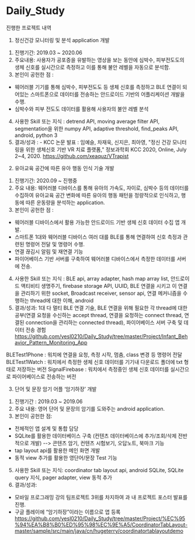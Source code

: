 # Daily_Study
진행한 프로젝트 내역

1. 정신건강 모니터링 및 분석 application 개발 
1) 진행기간: 2019.03 ~ 2020.06
2) 주요내용: 사용자가 공포증을 유발하는 영상을 보는 동안에 심박수, 피부전도도의 생체 신호를 실시간으로 측정하고 이를 통해 불안 레벨을 자동으로 분석함. 
3) 본인이 공헌한 점 :
- 웨어러블 기기를 통해 심박수, 피부전도도 등 생체 신호를 측정하고 BLE 연결이 되어있는 스마트폰으로 데이터를 전송하는 안드로이드 기반의 어플리케이션 개발을 수행.
- 심박수와 피부 전도도 데이터를 활용해 사용자의 불안 레벨 분석
4) 사용한 Skill 또는 지식 : detrend API, moving average filter API, segmentation을 위한 numpy API, adaptive threshold, find_peaks API, android, python 3
5) 결과/성과 : - KCC 논문 발표 : 임예슬, 차재욱, 신지은, 최아영, "정신 건강 모니터링을 위한 생체신호 기반 VR 치료 플랫폼," 정보과학회 KCC 2020, Online, July 2~4, 2020.
https://github.com/xeaquz/VTrapist

2. 유아교육 공간에 따른 유아 행동 인식 기술 개발
1) 진행기간: 2020.09 ~ 진행중
2) 주요 내용: 웨어러블 디바이스를 통해 유아의 가속도, 자이로, 심박수 등의 데이터를 수집하여 유아교육 공간 변화에 따른 유아의 행동 패턴을 정량적으로 인식하고, 행동에 따른 운동량을 분석하는 application.
3) 본인이 공헌한 점 :
- 웨어러블 디바이스에서 활용 가능한 안드로이드 기반 생체 신호 데이터 수집 앱 개발.
- 스마트폰 1대와 웨어러블 디바이스 여러 대를 BLE를 통해 연결하여 신호 측정과 관련된 명령어 전달 및 명령어 수행.
- 연결 끊김시 알림 및 재연결 기능
- 파이어베이스 기반 서버를 구축하여 웨어러블 디바이스에서 측정한 데이터를 서버에 전송.
4) 사용한 Skill 또는 지식 : BLE api, array adapter, hash map array list, 안드로이드 액티비티 생명주기, firebase storage API, UUID, BLE 연결을 시키고 이 연결을 관리하기 위한 socket, Broadcast receiver, sensor api, 연결 메커니즘을 수행하는 thread에 대한 이해, android
5) 결과/성과:
1대 다 멀티 BLE 연결 기술, BLE 연결을 위해 필요한 각 thread에 대한 공부(연결 요청을 수신하는 accept thread, 연결을 요청하는 connect thread, 연결된 connection을 관리하는 connected thread), 파이어베이스 서버 구축 및 데이터 전송 경험
https://github.com/yesl0210/Daily_Study/tree/master/Project/Infant_Behavior_Pattern_Monitoring_App

BLETest1Phone : 워치에 연결을 요청, 측정 시작, 멈춤, class 변경 등 명령어 전달
BLETest1Watch : 워치에서 측정한 생체 신호 데이터를 기기내 다운로드 폴더에 txt 형태로 저장하는 버전
SignalFirebase : 워치에서 측정중인 생체 신호 데이터를 실시간으로 파이어베이스로 전송하는 버전

3. 단어 및 문장 암기 어플 ‘암기하장’ 개발
1) 진행기간 : 2019.03 ~ 2019.06
2) 주요 내용: 영어 단어 및 문장의 암기를 도와주는 android application.
3) 본인이 공헌한 점:
- 전체적인 앱 설계 및 통합 담당
- SQLite를 활용한 데이터베이스 구축 (컨텐츠 데이터베이스에 추가/조회/삭제 전반적으로 개발)
  --> 콘텐츠 암기, 컨텐츠 시험보기, 오답노트, 북마크 기능
- tap layout api를 활용한 메인 화면 개발
- 동적 view 추가를 활용한 영단어/문장 Test 기능
5) 사용한 Skill 또는 지식: coordinator tab layout api, android SQLite, SQLite query 지식, pager adapter, view 동적 추가
6) 결과/성과:
- 모바일 프로그래밍 강의 팀프로젝트 3위를 차지하여 과 내 프로젝트 포스터 발표를 진행.
- 구글 플레이에 “암기하장”이라는 이름으로 앱 등록
https://github.com/yesl0210/Daily_Study/tree/master/Project/%EC%95%94%EA%B8%B0%ED%95%98%EC%9E%A5/CoordinatorTabLayout-master/sample/src/main/java/cn/hugeterry/coordinatortablayoutdemo


